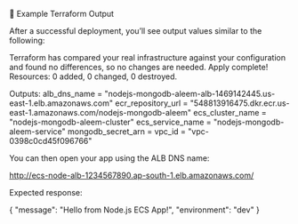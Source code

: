 🧾 Example Terraform Output

After a successful deployment, you’ll see output values similar to the following:

Terraform has compared your real infrastructure against your configuration and found no differences, so no changes are needed. 
Apply complete! Resources: 0 added, 0 changed, 0 destroyed. 

Outputs: alb_dns_name = "nodejs-mongodb-aleem-alb-1469142445.us-east-1.elb.amazonaws.com" 
ecr_repository_url = "548813916475.dkr.ecr.us-east-1.amazonaws.com/nodejs-mongodb-aleem" 
ecs_cluster_name = "nodejs-mongodb-aleem-cluster" 
ecs_service_name = "nodejs-mongodb-aleem-service" 
mongodb_secret_arn = <sensitive> 
vpc_id = "vpc-0398c0cd45f096766"


You can then open your app using the ALB DNS name:

http://ecs-node-alb-1234567890.ap-south-1.elb.amazonaws.com/


Expected response:

{
  "message": "Hello from Node.js ECS App!",
  "environment": "dev"
}
